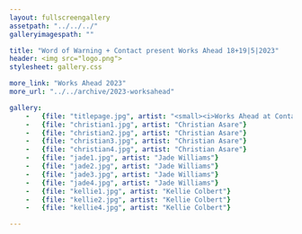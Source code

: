 ```yaml
---
layout: fullscreengallery
assetpath: "../../../"
galleryimagespath: ""

title: "Word of Warning + Contact present Works Ahead 18+19|5|2023"
header: <img src="logo.png">
stylesheet: gallery.css

more_link: "Works Ahead 2023"
more_url: "../../archive/2023-worksahead"

gallery:
    -   {file: "titlepage.jpg", artist: "<small><i>Works Ahead at Contact, 18+19 May 2023.</i> · Kellie Colbert</small>", show: "<small>All images &copy; 2023 Word of Warning</small>"}
    -   {file: "christian1.jpg", artist: "Christian Asare"}
    -   {file: "christian2.jpg", artist: "Christian Asare"}
    -   {file: "christian3.jpg", artist: "Christian Asare"}
    -   {file: "christian4.jpg", artist: "Christian Asare"}
    -   {file: "jade1.jpg", artist: "Jade Williams"}
    -   {file: "jade2.jpg", artist: "Jade Williams"}
    -   {file: "jade3.jpg", artist: "Jade Williams"}
    -   {file: "jade4.jpg", artist: "Jade Williams"}
    -   {file: "kellie1.jpg", artist: "Kellie Colbert"}
    -   {file: "kellie2.jpg", artist: "Kellie Colbert"}
    -   {file: "kellie4.jpg", artist: "Kellie Colbert"}

---
```

